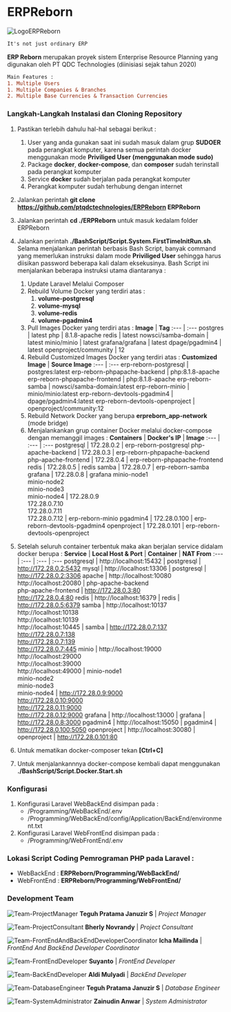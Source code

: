# ERPReborn

![LogoERPReborn](https://i.ibb.co/fnL12cm/Logo-Phoenix.png)


```diff
It's not just ordinary ERP
```

**ERP Reborn** merupakan proyek sistem Enterprise Resource Planning yang digunakan oleh PT QDC Technologies (diinisiasi sejak tahun 2020)

```diff
Main Features :
1. Multiple Users
1. Multiple Companies & Branches
2. Multiple Base Currencies & Transaction Currencies
```

<h3>Langkah-Langkah Instalasi dan Cloning Repository</h3>

1. Pastikan terlebih dahulu hal-hal sebagai berikut :
   1. User yang anda gunakan saat ini sudah masuk dalam grup **SUDOER** pada perangkat komputer, karena semua perintah docker menggunakan mode **Priviliged User (menggunakan mode sudo)**
   2. Package **docker**, **docker-compose**, dan **composer** sudah terinstall pada perangkat komputer
   3. Service **docker** sudah berjalan pada perangkat komputer
   4. Perangkat komputer sudah terhubung dengan internet

2. Jalankan perintah **git clone https://github.com/ptqdctechnologies/ERPReborn ERPReborn**

3. Jalankan perintah **cd ./ERPReborn** untuk masuk kedalam folder ERPReborn

4. Jalankan perintah **./BashScript/Script.System.FirstTimeInitRun.sh**. Selama menjalankan perintah berbasis Bash Script, banyak command yang memerlukan instruksi dalam mode **Priviliged User** sehingga harus diisikan password beberapa kali dalam eksekusinya. Bash Script ini menjalankan beberapa instruksi utama diantaranya :
   1. Update Laravel Melalui Composer
   2. Rebuild Volume Docker yang terdiri atas :
      1. **volume-postgresql**
      2. **volume-mysql**
      3. **volume-redis**
      4. **volume-pgadmin4**
   3. Pull Images Docker yang terdiri atas :
      **Image** | **Tag**
      :--- | :---
      postgres | latest
      php | 8.1.8-apache
      redis | latest
      nowsci/samba-domain | latest
      minio/minio | latest
      grafana/grafana | latest
      dpage/pgadmin4 | latest
      openproject/community | 12
   4. Rebuild Customized Images Docker yang terdiri atas :
      **Customized Image** | **Source Image**
      :--- | :---
      erp-reborn-postgresql | postgres:latest
      erp-reborn-phpapache-backend | php:8.1.8-apache
      erp-reborn-phpapache-frontend | php:8.1.8-apache
      erp-reborn-samba | nowsci/samba-domain:latest
      erp-reborn-minio | minio/minio:latest
      erp-reborn-devtools-pgadmin4 | dpage/pgadmin4:latest
      erp-reborn-devtools-openproject | openproject/community:12
   5. Rebuild Network Docker yang berupa **erpreborn_app-network** (mode bridge)
   6. Menjalankankan grup container Docker melalui docker-compose dengan memanggil images :
      **Containers** | **Docker's IP** | **Image**
      :--- | :--- | :---
      postgresql | 172.28.0.2 | erp-reborn-postgresql
      php-apache-backend | 172.28.0.3 | erp-reborn-phpapache-backend
      php-apache-frontend | 172.28.0.4 | erp-reborn-phpapache-frontend
      redis | 172.28.0.5 | redis
      samba | 172.28.0.7 | erp-reborn-samba
      grafana | 172.28.0.8 | grafana
      minio-node1<br />minio-node2<br />minio-node3<br />minio-node4 | 172.28.0.9<br />172.28.0.7.10<br />172.28.0.7.11<br />172.28.0.7.12 | erp-reborn-minio
      pgadmin4 | 172.28.0.100 | erp-reborn-devtools-pgadmin4
      openproject | 172.28.0.101 | erp-reborn-devtools-openproject

5. Setelah seluruh container terbentuk maka akan berjalan service didalam docker berupa :
   **Service** | **Local Host & Port** | **Container** | **NAT From**
   :--- | :--- | :--- | :---
   postgresql | http://localhost:15432 | postgresql | http://172.28.0.2:5432
   mysql | http://localhost:13306 | postgresql | http://172.28.0.2:3306
   apache | http://localhost:10080<br />http://localhost:20080 | php-apache-backend<br />php-apache-frontend | http://172.28.0.3:80<br >http://172.28.0.4:80 
   redis | http://localhost:16379 | redis | http://172.28.0.5:6379
   samba | http://localhost:10137<br />http://localhost:10138<br />http://localhost:10139<br />http://localhost:10445 | samba | http://172.28.0.7:137<br />http://172.28.0.7:138<br />http://172.28.0.7:139<br />http://172.28.0.7:445
   minio | http://localhost:19000<br />http://localhost:29000<br />http://localhost:39000<br />http://localhost:49000 | minio-node1<br />minio-node2<br />minio-node3<br />minio-node4 | http://172.28.0.9:9000<br />http://172.28.0.10:9000<br />http://172.28.0.11:9000<br />http://172.28.0.12:9000
   grafana | http://localhost:13000 | grafana | http://172.28.0.8:3000
   pgadmin4 | http://localhost:15050 | pgadmin4 | http://172.28.0.100:5050
   openproject | http://localhost:30080 | openproject | http://172.28.0.101:80

6. Untuk mematikan docker-composer tekan **[Ctrl+C]**

7. Untuk menjalankannnya docker-compose kembali dapat menggunakan **./BashScript/Script.Docker.Start.sh**

<h3>Konfigurasi</h3>

1. Konfigurasi Laravel WebBackEnd disimpan pada :
   - <BASE DIRECTORY>/Programming/WebBackEnd/.env
   - <BASE DIRECTORY>/Programming/WebBackEnd/config/Application/BackEnd/environment.txt
2. Konfigurasi Laravel WebFrontEnd disimpan pada :
   - <BASE DIRECTORY>/Programming/WebFrontEnd/.env

<h3>Lokasi Script Coding Pemrograman PHP pada Laravel :</h3>

   - WebBackEnd : **ERPReborn/Programming/WebBackEnd/**
   - WebFrontEnd : **ERPReborn/Programming/WebFrontEnd/**
 
<h3>Development Team</h3>
   
![Team-ProjectManager](https://i.ibb.co/LdBfhDH/Teguh-Pratama-Januzir-S.jpg)
**Teguh Pratama Januzir S** | <em>Project Manager</em>
   
![Team-ProjectConsultant](https://i.ibb.co/f48Hppb/Team-Bherly-Novrandy.jpg)
**Bherly Novrandy** | <em>Project Consultant</em>

![Team-FrontEndAndBackEndDeveloperCoordinator](https://i.ibb.co/WtK1wky/Team-Icha-Mailinda.jpg)
**Icha Mailinda** | <em>FrontEnd And BackEnd Developer Coordinator</em>

![Team-FrontEndDeveloper](https://i.ibb.co/RyRHf8f/Team-Suyanto.jpg)
**Suyanto** | <em>FrontEnd Developer</em>

![Team-BackEndDeveloper](https://i.ibb.co/ZJ6J72b/Team-Aldi-Mulyadi.jpg)
**Aldi Mulyadi** | <em>BackEnd Developer</em>

![Team-DatabaseEngineer](https://i.ibb.co/LdBfhDH/Teguh-Pratama-Januzir-S.jpg)
**Teguh Pratama Januzir S** | <em>Database Engineer</em>

![Team-SystemAdministrator](https://i.ibb.co/zn7vX0K/Team-Zainudin-Anwar.jpg)
**Zainudin Anwar** | <em>System Administrator</em>
